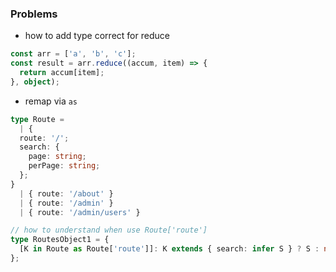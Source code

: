 ### Problems

* how to add type correct for reduce

```ts
const arr = ['a', 'b', 'c'];
const result = arr.reduce((accum, item) => {
  return accum[item];
}, object);
```

* remap via `as`

```ts
type Route =
  | {
  route: '/';
  search: {
    page: string;
    perPage: string;
  };
}
  | { route: '/about' }
  | { route: '/admin' }
  | { route: '/admin/users' }

// how to understand when use Route['route']
type RoutesObject1 = {
  [K in Route as Route['route']]: K extends { search: infer S } ? S : never
};
```


